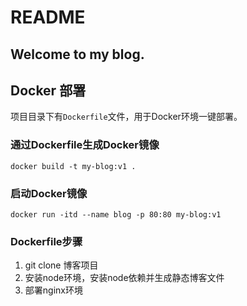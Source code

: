 # README

## Welcome to my blog.

## Docker 部署
项目目录下有``Dockerfile``文件，用于Docker环境一键部署。

### 通过Dockerfile生成Docker镜像
```shell
docker build -t my-blog:v1 .
```

### 启动Docker镜像
```shell
docker run -itd --name blog -p 80:80 my-blog:v1
```

### Dockerfile步骤
1. git clone 博客项目
2. 安装node环境，安装node依赖并生成静态博客文件
3. 部署nginx环境



